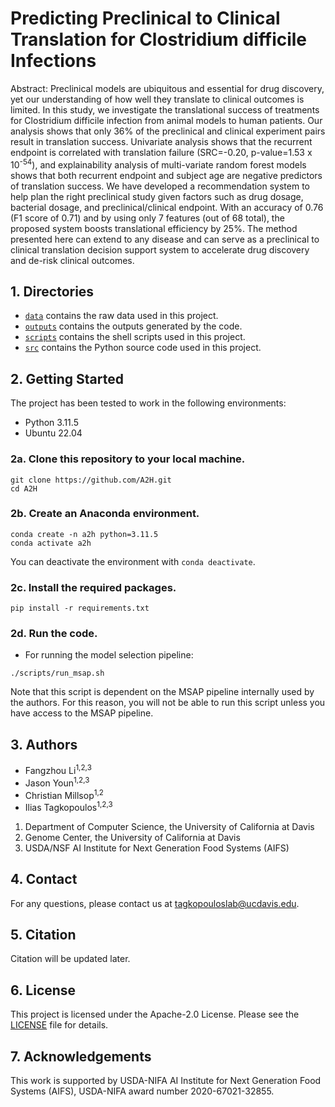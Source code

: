 # Predicting Preclinical to Clinical Translation for Clostridium difficile Infections

Abstract: Preclinical models are ubiquitous and essential for drug discovery, yet our understanding of how well they translate to clinical outcomes is limited. In this study, we investigate the translational success of treatments for Clostridium difficile infection from animal models to human patients. Our analysis shows that only 36% of the preclinical and clinical experiment pairs result in translation success. Univariate analysis shows that the recurrent endpoint is correlated with translation failure (SRC=-0.20, p-value=1.53 x 10<sup>-54</sup>), and explainability analysis of multi-variate random forest models shows that both recurrent endpoint and subject age are negative predictors of translation success. We have developed a recommendation system to help plan the right preclinical study given factors such as drug dosage, bacterial dosage, and preclinical/clinical endpoint. With an accuracy of 0.76 (F1 score of 0.71) and by using only 7 features (out of 68 total), the proposed system boosts translational efficiency by 25%. The method presented here can extend to any disease and can serve as a preclinical to clinical translation decision support system to accelerate drug discovery and de-risk clinical outcomes.

## 1. Directories

- [`data`](./data) contains the raw data used in this project.
- [`outputs`](./outputs/) contains the outputs generated by the code.
- [`scripts`](./scripts/) contains the shell scripts used in this project.
- [`src`](./src/) contains the Python source code used in this project.

## 2. Getting Started

The project has been tested to work in the following environments:
- Python 3.11.5
- Ubuntu 22.04

### 2a. Clone this repository to your local machine.

```console
git clone https://github.com/A2H.git
cd A2H
```

### 2b. Create an Anaconda environment.

```console
conda create -n a2h python=3.11.5
conda activate a2h
```

You can deactivate the environment with `conda deactivate`.

### 2c. Install the required packages.

```console
pip install -r requirements.txt
```

### 2d. Run the code.

- For running the model selection pipeline:
```console
./scripts/run_msap.sh
```
Note that this script is dependent on the MSAP pipeline internally used by the authors. For this reason, you will not be able to run this script unless you have access to the MSAP pipeline.

## 3. Authors

- Fangzhou Li<sup>1,2,3</sup>
- Jason Youn<sup>1,2,3</sup>
- Christian Millsop<sup>1,2</sup>
- Ilias Tagkopoulos<sup>1,2,3</sup>

1. Department of Computer Science, the University of California at Davis
1. Genome Center, the University of California at Davis
1. USDA/NSF AI Institute for Next Generation Food Systems (AIFS)

## 4. Contact

For any questions, please contact us at tagkopouloslab@ucdavis.edu.

## 5. Citation

Citation will be updated later.

## 6. License

This project is licensed under the Apache-2.0 License. Please see the [LICENSE](./LICENSE) file for details.

## 7. Acknowledgements

This work is supported by USDA-NIFA AI Institute for Next Generation Food Systems (AIFS), USDA-NIFA award number 2020-67021-32855.
